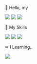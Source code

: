👋 Hello, my
  
<a href="https://programmers.co.kr/pr/te-ing" target="_blank"><img src="https://img.shields.io/badge/Profile-7890A0?/style=flat-square&logo=GitHub Sponsors&logoColor=white"/></a> <a href="https://velog.io/@te-ing" target="_blank"><img src="https://img.shields.io/badge/Velog-20C393?&style=flat-square&logo=Vimeo&logoColor=white"/></a> <a href="mailto:hi2177@naver.com" target="_blank"><img src="https://img.shields.io/badge/hi2177@naver.com-53AA47?/&style=flat-square&logo=Minutemailer&logoColor=white"/></a>  

💪 My Skills

<img src="https://img.shields.io/badge/JavaScript-F7DF1E?style=flat-square&logo=JavaScript&logoColor=white"/> <img src="https://img.shields.io/badge/React-0088CC?style=flat-square&logo=React&logoColor=white"/> <img src="https://img.shields.io/badge/MUI-007FFF?style=flat-square&logo=MUI&logoColor=white"/>


✏ I Learning..

<img src="https://img.shields.io/badge/TypeScript-3178C6?style=flat-square&logo=TypeScript&logoColor=white"/>




<!--
**te-ing/te-ing** is a ✨ _special_ ✨ repository because its `README.md` (this file) appears on your GitHub profile.

Here are some ideas to get you started:

- 🔭 I’m currently working on ...
- 🌱 I’m currently learning ...TypeScript
- 👯 I’m looking to collaborate on ...
- 🤔 I’m looking for help with ...
- 💬 Ask me about ...
- 📫 How to reach me: ...
- 😄 Pronouns: ...
- ⚡ Fun fact: ...
-->
